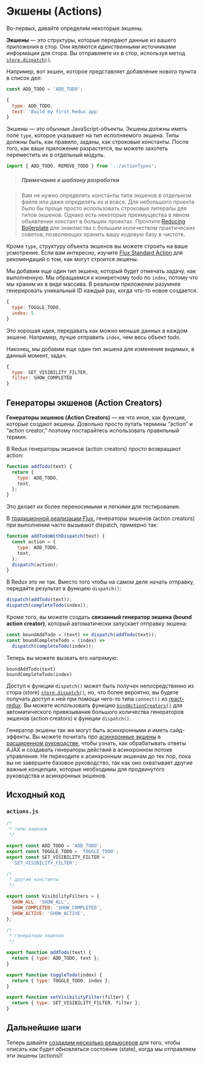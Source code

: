 # Экшены (Actions)

Во-первых, давайте определим некоторые экшены.

**Экшены** — это структуры, которые передают данные из вашего приложения в стор. Они являются _единственными_ источниками информации для стора. Вы отправляете их в стор, используя метод [`store.dispatch()`](../api/Store.md#dispatch).

Например, вот экшен, которое представляет добавление нового пункта в список дел:

```js
const ADD_TODO = 'ADD_TODO';
```

```js
{
  type: ADD_TODO,
  text: 'Build my first Redux app'
}
```

Экшены — это обычные JavaScript-объекты. Экшены должны иметь поле `type`, которое указывает на тип исполняемого экшена. Типы должны быть, как правило, заданы, как строковые константы. После того, как ваше приложение разрастется, вы можете захотеть переместить их в отдельный модуль.

```js
import { ADD_TODO, REMOVE_TODO } from '../actionTypes';
```

> ##### Примечание к шаблону разработки

> Вам не нужно определять константы типа экшенов в отдельном файле или даже определять их и вовсе. Для небольшого проекта было бы проще просто использовать строковые литералы для типов экшенов. Однако есть некоторые преимущества в явном объявлении констант в больших проектах. Прочтите [Reducing Boilerplate](../recipes/ReducingBoilerplate.md) для знакомства с большим количеством практических советов, позволяющих хранить вашу кодовую базу в чистоте.

Кроме `type`, структуру объекта экшенов вы можете строить на ваше усмотрение. Если вам интересно, изучите [Flux Standard Action](https://github.com/acdlite/flux-standard-action) для рекомендаций о том, как могут строится экшены.

Мы добавим еще один тип экшена, который будет отмечать задачу, как выполненную. Мы обращаемся к конкретному todo по `index`, потому что мы храним их в виде массива. В реальном приложении разумнее генерировать уникальный ID каждый раз, когда что-то новое создается.

```js
{
  type: TOGGLE_TODO,
  index: 5
}
```

Это хорошая идея, передавать как можно меньше данных в каждом экшене. Например, лучше отправить `index`, чем весь объект todo.

Наконец, мы добавим еще один тип экшена для изменения видимых, в данный момент, задач.

```js
{
  type: SET_VISIBILITY_FILTER,
  filter: SHOW_COMPLETED
}
```

## Генераторы экшенов (Action Creators)

**Генераторы экшенов (Action Creators)** — не что иное, как функции, которые создают экшены. Довольно просто путать термины “action” и “action creator,” поэтому постарайтесь использовать правильный термин.

В Redux генераторы экшенов (action creators) просто возвращают action:

```js
function addTodo(text) {
  return {
    type: ADD_TODO,
    text,
  };
}
```

Это делает их более переносимыми и легкими для тестирования.

В [традиционной реализации Flux](http://facebook.github.io/flux), генераторы экшенов (action creators) при выполнении часто вызывают dispatch, примерно так:

```js
function addTodoWithDispatch(text) {
  const action = {
    type: ADD_TODO,
    text,
  };
  dispatch(action);
}
```

В Redux это _не_ так.
Вместо того чтобы на самом деле начать отправку, передайте результат в функцию `dispatch()`:

```js
dispatch(addTodo(text));
dispatch(completeTodo(index));
```

Кроме того, вы можете создать **связанный генератор экшена (bound action creator)**, который автоматически запускает отправку экшена:

```js
const boundAddTodo = (text) => dispatch(addTodo(text));
const boundCompleteTodo = (index) =>
  dispatch(completeTodo(index));
```

Теперь вы можете вызвать его напрямую:

```
boundAddTodo(text)
boundCompleteTodo(index)
```

Доступ к функции `dispatch()` может быть получен непосредственно из стора (store) [`store.dispatch()`](../api/Store.md#dispatch), но, что более вероятно, вы будете получать доступ к ней при помощи чего-то типа `connect()` из [react-redux](http://github.com/gaearon/react-redux). Вы можете использовать функцию [`bindActionCreators()`](../api/bindActionCreators.md) для автоматического привязывания большого количества генераторов экшенов (action creators) к функции `dispatch()`.

Генератор экшены так же могут быть асинхронными и иметь сайд-эффекты. Вы можете почитать про [асинхронные экшены](../advanced/AsyncActions.md) в [расширенном руководстве](../advanced/index.md), чтобы узнать, как обрабатывать ответы AJAX и создавать генераторы действий в асинхронном потоке управления. Не переходите к асинхронным экшенам до тех пор, пока вы не завершите базовое руководство, так как оно охватывает другие важные концепции, которые необходимы для продвинутого руководства и асинхронных экшенов.

## Исходный код

### `actions.js`

```js
/*
 * типы экшенов
 */

export const ADD_TODO = 'ADD_TODO';
export const TOGGLE_TODO = 'TOGGLE_TODO';
export const SET_VISIBILITY_FILTER =
  'SET_VISIBILITY_FILTER';

/*
 * другие константы
 */

export const VisibilityFilters = {
  SHOW_ALL: 'SHOW_ALL',
  SHOW_COMPLETED: 'SHOW_COMPLETED',
  SHOW_ACTIVE: 'SHOW_ACTIVE',
};

/*
 * генераторы экшенов
 */

export function addTodo(text) {
  return { type: ADD_TODO, text };
}

export function toggleTodo(index) {
  return { type: TOGGLE_TODO, index };
}

export function setVisibilityFilter(filter) {
  return { type: SET_VISIBILITY_FILTER, filter };
}
```

## Дальнейшие шаги

Теперь давайте [создадим несколько редьюсеров](Reducers.md) для того, чтобы описать как будет обновляться состояние (state), когда мы отправляем эти экшены (actions)!
